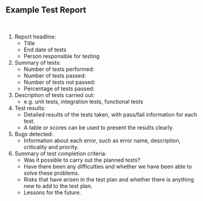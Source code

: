 ## Example Test Report

<br>

1. Report headline:
   - Title
   - End date of tests
   - Person responsible for testing
2. Summary of tests:
   - Number of tests performed:
   - Number of tests passed:
   - Number of tests not passed:
   - Percentage of tests passed:
3. Description of tests carried out:
   - e.g. unit tests, integration tests, functional tests
4. Test results:
   - Detailed results of the tests taken, with pass/fail information for each test.
   - A table or scores can be used to present the results clearly.
5. Bugs detected:
   - Information about each error, such as error name, description, criticality and priority.
6. Summary of test completion criteria:
   - Was it possible to carry out the planned tests?
   - Have there been any difficulties and whether we have been able to solve these problems.
   - Risks that have arisen in the test plan and whether there is anything new to add to the test plan.
   - Lessons for the future.
